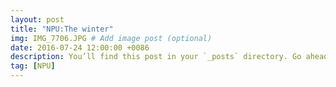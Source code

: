 ```yaml
---
layout: post
title: "NPU:The winter"
img: IMG_7706.JPG # Add image post (optional)
date: 2016-07-24 12:00:00 +0086
description: You’ll find this post in your `_posts` directory. Go ahead and edit it and re-build the site to see your changes. # Add post description (optional)
tag: [NPU]
---
```


